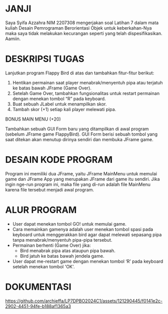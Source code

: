 # JANJI

Saya Syifa Azzahra NIM 2207308 mengerjakan soal Latihan 7 dalam mata kuliah Desain Pemrograman Berorientasi Objek untuk keberkahan-Nya maka saya tidak melakukan kecurangan seperti yang telah dispesifikasikan. Aamiin.

# DESKRIPSI TUGAS

Lanjutkan program Flappy Bird di atas dan tambahkan fitur-fitur berikut:

1. Hentikan permainan saat player menabrak/menyentuh pipa atau terjatuh ke batas bawah JFrame (Game Over).
2. Setelah Game Over, tambahkan fungsionalitas untuk restart permainan dengan menekan tombol “R” pada keyboard.
3. Buat sebuah JLabel untuk menampilkan skor.
4. Tambah skor (+1) setiap kali player melewati pipa.

BONUS MAIN MENU (+20)

Tambahkan sebuah GUI Form baru yang ditampilkan di awal program (sebelum JFrame game FlappyBird). GUI Form berisi sebuah tombol yang saat ditekan akan menutup dirinya sendiri dan membuka JFrame game.

# DESAIN KODE PROGRAM

Program ini memiliki dua JFrame, yaitu JFrame MainMenu untuk memulai game dan JFrame App yang merupakan JFrame dari game itu sendiri. Jika ingin nge-run program ini, maka file yang di-run adalah file MainMenu karena file tersebut menjadi awal program.

# ALUR PROGRAM 

- User dapat menekan tombol GO! untuk memulai game.
- Cara memainkan gamenya adalah user menekan tombol spasi pada keyboard untuk menggerakkan bird agar dapat melewati sepasang pipa tanpa menabrak/menyentuh pipa-pipa tersebut.
- Permainan berhenti (Game Over) jika:
    - Bird menabrak pipa atas ataupun pipa bawah.
    - Bird jatuh ke batas bawah jendela game.
- User dapat me-restart game dengan menekan tombol ‘R’ pada keyboard setelah menekan tombol 'OK'.

# DOKUMENTASI


https://github.com/archieffa/LP7DPBO2024C1/assets/121290445/f0141e2c-2902-4451-94fe-b188af1365a3

